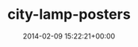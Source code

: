 ---
title:		"city-lamp-posters"
mediatype:		"upload"
description:		"TBC"
date:		"2014-02-09 15:22:21+00:00"
album:		"city"
filename:		"city-lamp-posters.md"
series:		""
cl_public_id:		"city/city-lamp-posters"
cl_version:		1497000228
format:		"tiff"
bytes:		2499424
width:		961
height:		1440
exposure_mode:		"Auto"
program:		"Aperture-priority AE"
aperture:		"1.4"
focal_length:		"50.0 mm"
iso:		"200"
shutter_speed:		"1/4000"
metering:		"Multi-segment"
flash:		"Off, Did not fire"
white_balance:		"As Shot"
colour_temp:		"5950"
has_crop:		"true"
orientation:		"Horizontal (normal)"
camera_model:		"NIKON D800"
lens_info:		"0mm f/0"
artist:		"No artist info"
x_resolution:		"300"
y_resolution:		"300"
---